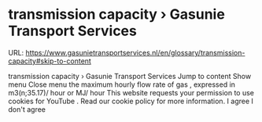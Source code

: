 # transmission capacity › Gasunie Transport Services

URL: https://www.gasunietransportservices.nl/en/glossary/transmission-capacity#skip-to-content

transmission capacity › Gasunie Transport Services
Jump to content
Show menu
Close menu
the maximum hourly flow rate of
gas
, expressed in m3(n;35.17)/
hour
or MJ/
hour
This website requests your permission to use cookies for
YouTube
. Read our
cookie policy
for more information.
I agree
I don't agree